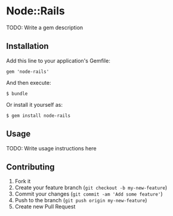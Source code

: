 # Node::Rails

TODO: Write a gem description

## Installation

Add this line to your application's Gemfile:

    gem 'node-rails'

And then execute:

    $ bundle

Or install it yourself as:

    $ gem install node-rails

## Usage

TODO: Write usage instructions here

## Contributing

1. Fork it
2. Create your feature branch (`git checkout -b my-new-feature`)
3. Commit your changes (`git commit -am 'Add some feature'`)
4. Push to the branch (`git push origin my-new-feature`)
5. Create new Pull Request
